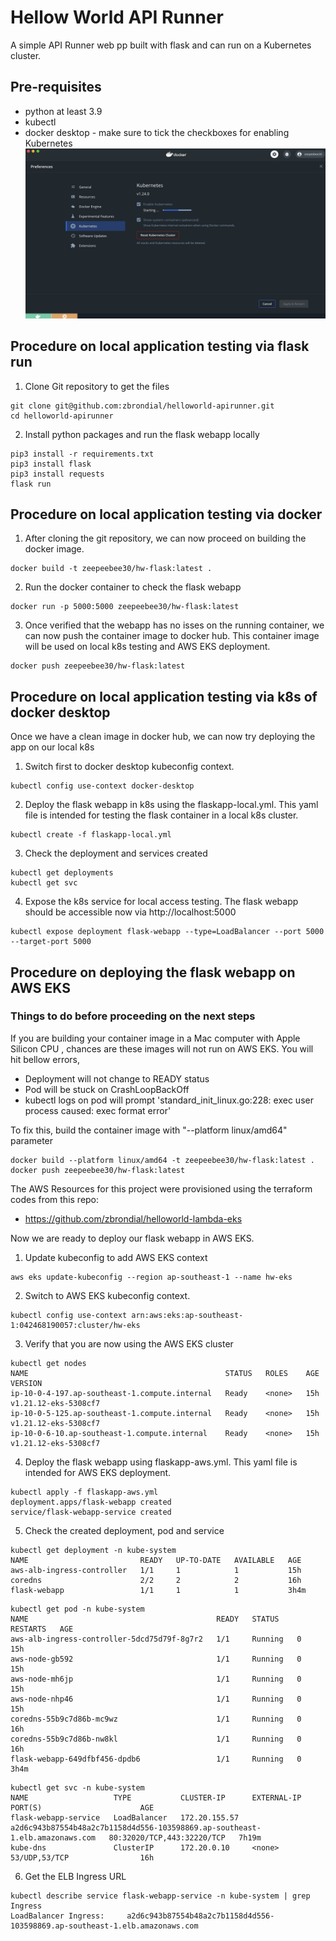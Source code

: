 # Hellow World API Runner

A simple API Runner web pp built with flask and can run on a Kubernetes cluster.

## Pre-requisites

- python at least 3.9
- kubectl
- docker desktop - make sure to tick the checkboxes for enabling Kubernetes
  ![Enabling k8s on Docker Desktop](/assets/docker-desktop.png)

## Procedure on local application testing via flask run

1. Clone Git repository to get the files

```
git clone git@github.com:zbrondial/helloworld-apirunner.git
cd helloworld-apirunner
```

2. Install python packages and run the flask webapp locally

```
pip3 install -r requirements.txt
pip3 install flask
pip3 install requests
flask run
```

## Procedure on local application testing via docker

1. After cloning the git repository, we can now proceed on building the docker image.

```
docker build -t zeepeebee30/hw-flask:latest .
```

2. Run the docker container to check the flask webapp

```
docker run -p 5000:5000 zeepeebee30/hw-flask:latest
```

3. Once verified that the webapp has no isses on the running container, we can now push the container image to docker hub. This container image will be used on local k8s testing and AWS EKS deployment.

```
docker push zeepeebee30/hw-flask:latest
```

## Procedure on local application testing via k8s of docker desktop

Once we have a clean image in docker hub, we can now try deploying the app on our local k8s

1. Switch first to docker desktop kubeconfig context.

```
kubectl config use-context docker-desktop
```

2. Deploy the flask webapp in k8s using the flaskapp-local.yml. This yaml file is intended for testing the flask container in a local k8s cluster.

```
kubectl create -f flaskapp-local.yml
```

3. Check the deployment and services created

```
kubectl get deployments
kubectl get svc
```

4. Expose the k8s service for local access testing. The flask webapp should be accessible now via http://localhost:5000

```
kubectl expose deployment flask-webapp --type=LoadBalancer --port 5000 --target-port 5000
```

## Procedure on deploying the flask webapp on AWS EKS

### Things to do before proceeding on the next steps

If you are building your container image in a Mac computer with Apple Silicon CPU , chances are these images will not run on AWS EKS. You will hit bellow errors,

- Deployment will not change to READY status
- Pod will be stuck on CrashLoopBackOff
- kubectl logs on pod will prompt 'standard_init_linux.go:228: exec user process caused: exec format error'

To fix this, build the container image with "--platform linux/amd64" parameter

```
docker build --platform linux/amd64 -t zeepeebee30/hw-flask:latest .
docker push zeepeebee30/hw-flask:latest
```

The AWS Resources for this project were provisioned using the terraform codes from this repo:

- https://github.com/zbrondial/helloworld-lambda-eks

Now we are ready to deploy our flask webapp in AWS EKS.

1. Update kubeconfig to add AWS EKS context

```
aws eks update-kubeconfig --region ap-southeast-1 --name hw-eks
```

2. Switch to AWS EKS kubeconfig context.

```
kubectl config use-context arn:aws:eks:ap-southeast-1:042468190057:cluster/hw-eks
```

3. Verify that you are now using the AWS EKS cluster

```
kubectl get nodes
NAME                                            STATUS   ROLES    AGE   VERSION
ip-10-0-4-197.ap-southeast-1.compute.internal   Ready    <none>   15h   v1.21.12-eks-5308cf7
ip-10-0-5-125.ap-southeast-1.compute.internal   Ready    <none>   15h   v1.21.12-eks-5308cf7
ip-10-0-6-10.ap-southeast-1.compute.internal    Ready    <none>   15h   v1.21.12-eks-5308cf7
```

4. Deploy the flask webapp using flaskapp-aws.yml. This yaml file is intended for AWS EKS deployment.

```
kubectl apply -f flaskapp-aws.yml
deployment.apps/flask-webapp created
service/flask-webapp-service created
```

5. Check the created deployment, pod and service

```
kubectl get deployment -n kube-system
NAME                         READY   UP-TO-DATE   AVAILABLE   AGE
aws-alb-ingress-controller   1/1     1            1           15h
coredns                      2/2     2            2           16h
flask-webapp                 1/1     1            1           3h4m
```

```
kubectl get pod -n kube-system
NAME                                          READY   STATUS    RESTARTS   AGE
aws-alb-ingress-controller-5dcd75d79f-8g7r2   1/1     Running   0          15h
aws-node-gb592                                1/1     Running   0          15h
aws-node-mh6jp                                1/1     Running   0          15h
aws-node-nhp46                                1/1     Running   0          15h
coredns-55b9c7d86b-mc9wz                      1/1     Running   0          16h
coredns-55b9c7d86b-nw8kl                      1/1     Running   0          16h
flask-webapp-649dfbf456-dpdb6                 1/1     Running   0          3h4m
```

```
kubectl get svc -n kube-system
NAME                   TYPE           CLUSTER-IP      EXTERNAL-IP                                                                   PORT(S)                      AGE
flask-webapp-service   LoadBalancer   172.20.155.57   a2d6c943b87554b48a2c7b1158d4d556-103598869.ap-southeast-1.elb.amazonaws.com   80:32020/TCP,443:32220/TCP   7h19m
kube-dns               ClusterIP      172.20.0.10     <none>                                                                        53/UDP,53/TCP                16h
```

6. Get the ELB Ingress URL

```
kubectl describe service flask-webapp-service -n kube-system | grep Ingress
LoadBalancer Ingress:     a2d6c943b87554b48a2c7b1158d4d556-103598869.ap-southeast-1.elb.amazonaws.com
```
